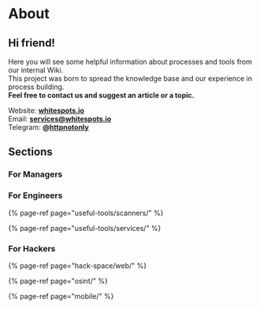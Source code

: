 # About

## Hi friend!

Here you will see some helpful information about processes and tools from our internal Wiki.  
This project was born to spread the knowledge base and our experience in process building.   
**Feel free to contact us and suggest an article or a topic.**

Website: [**whitespots.io**](https://whitespots.io/?utm=appsecwiki)   
Email: [**services@whitespots.io**](mailto:services@whitespots.io)   
Telegram: **@**[**httpnotonly**](https://t.me/httpnotonly)

## Sections

### For Managers

### For Engineers

{% page-ref page="useful-tools/scanners/" %}

{% page-ref page="useful-tools/services/" %}

### For Hackers

{% page-ref page="hack-space/web/" %}

{% page-ref page="osint/" %}

{% page-ref page="mobile/" %}



